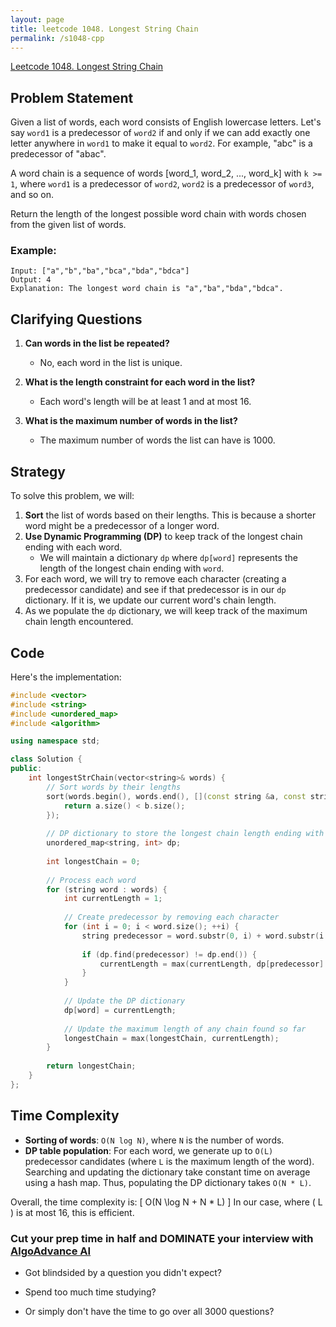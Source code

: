 ```yaml
---
layout: page
title: leetcode 1048. Longest String Chain
permalink: /s1048-cpp
---
```

[Leetcode 1048. Longest String Chain](https://algoadvance.github.io/algoadvance/l1048)
## Problem Statement

Given a list of words, each word consists of English lowercase letters. Let's say `word1` is a predecessor of `word2` if and only if we can add exactly one letter anywhere in `word1` to make it equal to `word2`. For example, "abc" is a predecessor of "abac". 

A word chain is a sequence of words [word_1, word_2, ..., word_k] with `k >= 1`, where `word1` is a predecessor of `word2`, `word2` is a predecessor of `word3`, and so on. 

Return the length of the longest possible word chain with words chosen from the given list of words.

### Example:
```
Input: ["a","b","ba","bca","bda","bdca"]
Output: 4
Explanation: The longest word chain is "a","ba","bda","bdca".
```

## Clarifying Questions
1. **Can words in the list be repeated?**
   - No, each word in the list is unique.

2. **What is the length constraint for each word in the list?**
   - Each word's length will be at least 1 and at most 16.

3. **What is the maximum number of words in the list?**
   - The maximum number of words the list can have is 1000.

## Strategy
To solve this problem, we will:
1. **Sort** the list of words based on their lengths. This is because a shorter word might be a predecessor of a longer word.
2. **Use Dynamic Programming (DP)** to keep track of the longest chain ending with each word.
   - We will maintain a dictionary `dp` where `dp[word]` represents the length of the longest chain ending with `word`.
3. For each word, we will try to remove each character (creating a predecessor candidate) and see if that predecessor is in our `dp` dictionary. If it is, we update our current word's chain length.
4. As we populate the `dp` dictionary, we will keep track of the maximum chain length encountered.

## Code

Here's the implementation:

```cpp
#include <vector>
#include <string>
#include <unordered_map>
#include <algorithm>

using namespace std;

class Solution {
public:
    int longestStrChain(vector<string>& words) {
        // Sort words by their lengths
        sort(words.begin(), words.end(), [](const string &a, const string &b) {
            return a.size() < b.size();
        });
        
        // DP dictionary to store the longest chain length ending with each word
        unordered_map<string, int> dp;
        
        int longestChain = 0;
        
        // Process each word
        for (string word : words) {
            int currentLength = 1;
            
            // Create predecessor by removing each character
            for (int i = 0; i < word.size(); ++i) {
                string predecessor = word.substr(0, i) + word.substr(i + 1);
                
                if (dp.find(predecessor) != dp.end()) {
                    currentLength = max(currentLength, dp[predecessor] + 1);
                }
            }
            
            // Update the DP dictionary
            dp[word] = currentLength;
            
            // Update the maximum length of any chain found so far
            longestChain = max(longestChain, currentLength);
        }
        
        return longestChain;
    }
};
```

## Time Complexity
- **Sorting of words**: `O(N log N)`, where `N` is the number of words.
- **DP table population**: For each word, we generate up to `O(L)` predecessor candidates (where `L` is the maximum length of the word). Searching and updating the dictionary take constant time on average using a hash map. Thus, populating the DP dictionary takes `O(N * L)`.

Overall, the time complexity is:
\[ O(N \log N + N * L) \]
In our case, where \( L \) is at most 16, this is efficient.


### Cut your prep time in half and DOMINATE your interview with [AlgoAdvance AI](https://algoAdvance.com)

- Got blindsided by a question you didn't expect?

- Spend too much time studying?

- Or simply don't have the time to go over all 3000 questions?


